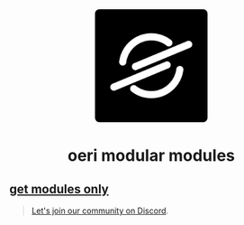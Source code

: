 <div align="center">
  <a href="https://github.com/ilkhoeri/oeri" target="_blank">
    <img src="https://raw.githubusercontent.com/ioeridev/.github/main/profile/ioeri-512x512.png" alt="oeri" height="200" style="width: 200px;height: 200px;border-radius: 8px;overflow: hidden;" />
  </a>
</div>

<h1 align="center"><strong>oeri modular modules</strong></h1>

## [get modules only](https://github.com/ilkhoeri/modules)

> [Let's join our community on Discord](https://discord.gg/Xct5BBPDZ9).
